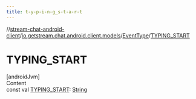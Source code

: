 ```yaml
---
title: t-y-p-i-n-g_s-t-a-r-t
---
```

//[stream-chat-android-client](../../../index.md)/[io.getstream.chat.android.client.models](../index.md)/[EventType](index.md)/[TYPING_START](TYPING_START.md)



# TYPING_START  
[androidJvm]  
Content  
const val [TYPING_START](TYPING_START.md): [String](https://kotlinlang.org/api/latest/jvm/stdlib/kotlin/-string/index.html)  



